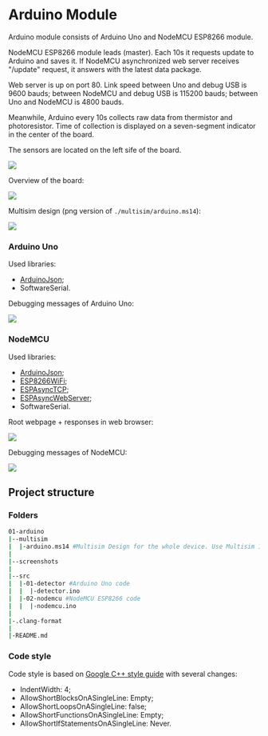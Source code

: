 # Arduino Module
Arduino module consists of Arduino Uno and NodeMCU ESP8266 module.

NodeMCU ESP8266 module leads (master). Each 10s it requests update to Arduino and saves it. If NodeMCU asynchronized web server receives "/update" request, it answers with the latest data package. 

Web server is up on port 80. Link speed between Uno and debug USB is 9600 bauds; between NodeMCU and debug USB is 115200 bauds; between Uno and NodeMCU is 4800 bauds.

Meanwhile, Arduino every 10s collects raw data from thermistor and photoresistor. Time of collection is displayed on a seven-segment indicator in the center of the board. 

The sensors are located on the left sife of the board.

![](screenshots/01-diagram.png)

Overview of the board:

![](screenshots/02-arduino-overview.png)

Multisim design (png version of ```./multisim/arduino.ms14```):

![](screenshots/03-multisim.png)

### Arduino Uno

Used libraries:

* [ArduinoJson](https://arduinojson.org/);
* SoftwareSerial.

Debugging messages of Arduino Uno:

![](screenshots/04-arduino-debug.png)

### NodeMCU

Used libraries:

* [ArduinoJson](https://arduinojson.org/);
* [ESP8266WiFi](https://github.com/ekstrand/ESP8266wifi);
* [ESPAsyncTCP](https://github.com/me-no-dev/ESPAsyncTCP);
* [ESPAsyncWebServer](https://github.com/me-no-dev/ESPAsyncWebServer);
* SoftwareSerial.

Root webpage + responses in web browser:

![](screenshots/05-root-nodemcu-page.png)

Debugging messages of NodeMCU:

![](screenshots/06-nodemcu-debug.png)

## Project structure
### Folders

```bash
01-arduino
|--multisim
|  |-arduino.ms14 #Multisim Design for the whole device. Use Multisim 14 to open
|
|--screenshots
|
|--src
|  |-01-detector #Arduino Uno code
|  |  |-detector.ino
|  |-02-nodemcu #NodeMCU ESP8266 code
|  |  |-nodemcu.ino
|
|-.clang-format
|
|-README.md
```

### Code style

Code style is based on [Google C++ style guide](https://google.github.io/styleguide/cppguide.html) with several changes:

* IndentWidth: 4;
* AllowShortBlocksOnASingleLine: Empty;
* AllowShortLoopsOnASingleLine: false;
* AllowShortFunctionsOnASingleLine: Empty;
* AllowShortIfStatementsOnASingleLine: Never.